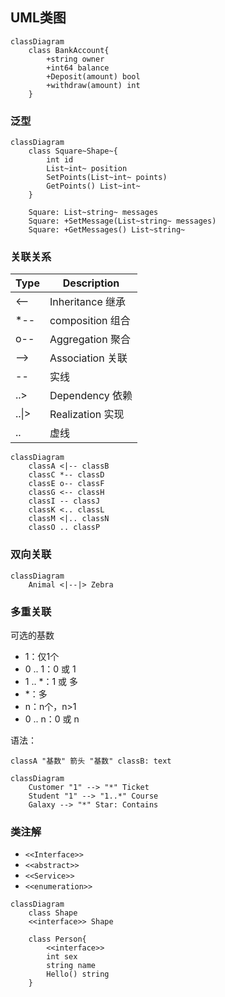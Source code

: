 ## UML类图

```mermaid
classDiagram
	class BankAccount{
		+string owner
		+int64 balance
		+Deposit(amount) bool
		+withdraw(amount) int
	}
```

### 泛型

```mermaid
classDiagram
	class Square~Shape~{
		int id
		List~int~ position
		SetPoints(List~int~ points)
		GetPoints() List~int~
	}
	
	Square: List~string~ messages
	Square: +SetMessage(List~string~ messages)
	Square: +GetMessages() List~string~
```

### 关联关系

| **Type** | **Description** |
| -------- | --------------- |
| <--      | Inheritance 继承  |
| \*--      | composition 组合  |
| o--      | Aggregation 聚合  |
| -->      | Association 关联  |
| --       | 实线              |
| ..>      | Dependency 依赖   |
| ..\|>     | Realization 实现  |
| ..       | 虚线              |

```mermaid
classDiagram
	classA <|-- classB
	classC *-- classD
	classE o-- classF
	classG <-- classH
	classI -- classJ
	classK <.. classL
	classM <|.. classN
	classO .. classP
```

### 双向关联

```mermaid
classDiagram
	Animal <|--|> Zebra
```

### 多重关联

可选的基数

- 1：仅1个
- 0 .. 1：0 或 1
- 1 .. *：1 或 多
- *：多
- n：n个，n>1
- 0 .. n：0 或 n

语法：

```
classA "基数" 箭头 "基数" classB: text
```

```mermaid
classDiagram
	Customer "1" --> "*" Ticket
	Student "1" --> "1..*" Course
	Galaxy --> "*" Star: Contains
```

### 类注解

- `<<Interface>>`
- `<<abstract>>`
- `<<Service>>`
- `<<enumeration>>`

```mermaid
classDiagram
	class Shape
	<<interface>> Shape
	
	class Person{
		<<interface>>
		int sex
		string name
		Hello() string
	}
```